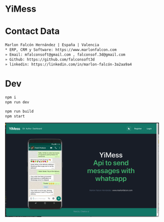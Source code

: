 # YiMess

# Contact Data
```
Marlon Falcón Hernández | España | Valencia
* ERP, CRM y Software: https://www.marlonfalcon.com
» Email: mfalconsoft@gmail.com , falconsof.3d@gmail.com
» Github: https://github.com/falconsoft3d
» linkedin: https://linkedin.com/in/marlon-falcón-3a2aa9a4
```
# Dev
```
npm i
npm run dev
```

```
npm run build
npm start
```

![Alt text](https://github.com/falconsoft3d/yimess/blob/main/public/img/01y.png?raw=true "myslink")

